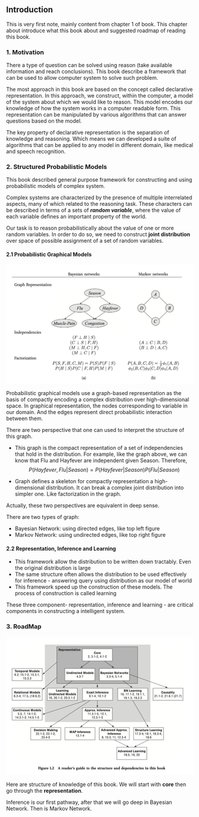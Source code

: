 ## Introduction

This is very first note, mainly content from chapter 1 of book. This chapter
about introduce what this book about and suggested roadmap of reading this book.

### 1. Motivation

There a type of question can be solved using reason (take available information
and reach conclusions). This book describe a framework that can be used to allow
computer system to solve such problem.

The most approach in this book are based on the concept called declarative
representation. In this approach, we construct, within the computer, a model of
the system about which we would like to reason. This model encodes our knowledge
of how the system works in a computer readable form. This representation can be
manipulated by various algorithms that can answer questions based on the model.

The key property of declarative representation is the separation of knowledge
and reasoning. Which means we can developed a suite of algorithms that can be
applied to any model in different domain, like medical and speech recognition.

### 2. Structured Probabilistic Models

This book described general purpose framework for constructing and using
probabilistic models of complex system.

Complex systems are characterized by the presence of multiple interrelated
aspects, many of which related to the reasoning task. These characters can be
described in terms of a sets of ***random variable***, where the value of each
variable defines an important property of the world.

Our task is to reason probabilistically about the value of one or more random
variables. In order to do so, we need to construct **joint distribution** over
space of possible assignment of a set of random variables.

#### 2.1 Probabilistic Graphical Models

![](imgs/note1/graph_representation.png)

Probabilistic graphical models use a graph-based representation as the basis of
compactly encoding a complex distribution over high-dimensional space. In
graphical representation, the nodes corresponding to variable in our domain. And
the edges represent direct probabilistic interaction between them. 

There are two perspective that one can used to interpret the structure of this
graph.

- This graph is the compact representation of a set of independencies that hold
  in the distribution. For example, like the graph above, we can know that Flu
  and Hayfever are independent given Season. Therefore, 
  $$P(Hayfever, Flu | Season) = P(Hayfever|Season) P(Flu|Season)$$
  
- Graph defines a skeleton for compactly representation a high-dimensional
  distribution. It can break a complex joint distribution into simpler one. Like
  factorization in the graph.
  
Actually, these two perspectives are equivalent in deep sense. 

There are two types of graph:

- Bayesian Network: using directed edges, like top left figure
- Markov Network: using undirected edges, like top right figure
  
  
  
#### 2.2 Representation, Inference and Learning 

- This framework allow the distribution to be written down tractably. Even the
  original distribution is large
- The same structure often allows the distribution to be used effectively for
  inference - answering query using distribution as our model of world
- This framework speed up the construction of these models. The process of
  construction is called learning 
  
These three component- representation, inference and learning - are critical
components in constructing a intelligent system.

### 3. RoadMap  

![](imgs/note1/roadmap.png)

Here are structure of knowledge of this book. We will start with **core** then
go through the **representation**. 

Inference is our first pathway, after that we will go deep in Bayesian Network.
Then is Markov Network.
